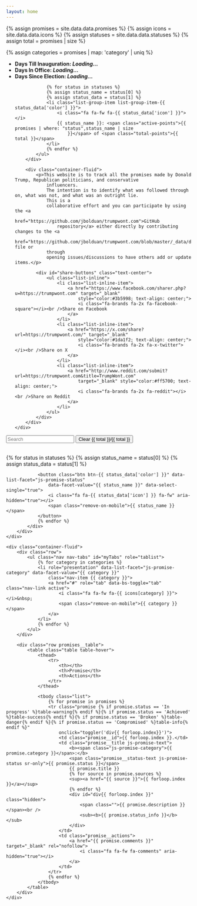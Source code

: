 ```yaml
---
layout: home
---
```

{% assign promises = site.data.data.promises %}
{% assign icons = site.data.data.icons %}
{% assign statuses = site.data.data.statuses %}
{% assign total = promises | size %}

{% assign categories = promises | map: 'category' | uniq %}

<div class="container promises-header page-header" id="promises-header">
    <div class="row">
        <div class="col-md-6">
            <ul class="list-group">
                <li class="list-group-item">
                    <i class="fa fa-home fa-fw"></i>
                    <b id="inauguration-time">Days Till Inauguration: <span id="inaguration-days"><i
                                class="loading">Loading...</i></span></b>
                </li>
                <li class="list-group-item">
                    <i class="fa fa-calendar fa-fw"></i>
                    <b>Days In Office: <span id="days-in-office"><i class='loading'>Loading...</i></span></b>
                </li>
                <li class="list-group-item">
                    <i class="fa fa-calendar fa-fw"></i>
                    <b>Days Since Election: <span id="days-since-election"><i class='loading'>Loading...</i></span></b>
                </li>

                {% for status in statuses %}
                {% assign status_name = status[0] %}
                {% assign status_data = status[1] %}
                <li class="list-group-item list-group-item-{{ status_data['color'] }}">
                    <i class="fa fa-fw fa-{{ status_data['icon'] }}"></i>
                    {{ status_name }}: <span class="active-points">{{ promises | where: "status",status_name | size
                        }}</span> of <span class="total-points">{{ total }}</span>
                </li>
                {% endfor %}
            </ul>
        </div>

        <div class="container-fluid">
            <p>This website is to track all the promises made by Donald Trump, Republican politicians, and conservative
                influencers.
                The intention is to identify what was followed through on, what was not, and what was an outright lie.
                This is a
                collaborative effort and you can participate by using the <a
                    href="https://github.com/jbolduan/trumpwont.com">GitHub
                    repository</a> either directly by contributing changes to the <a
                    href="https://github.com/jbolduan/trumpwont.com/blob/master/_data/data.json">data.json</a> file or
                through
                opening issues/discussions to have others add or update items.</p>

            <div id="share-buttons" class="text-center">
                <ul class="list-inline">
                    <li class="list-inline-item">
                        <a href="https://www.facebook.com/sharer.php?u=https://trumpwont.com" target="_blank"
                            style="color:#3b5998; text-align: center;">
                            <i class="fa-brands fa-2x fa-facebook-square"></i><br />Share on Facebook
                        </a>
                    </li>
                    <li class="list-inline-item">
                        <a href="https://x.com/share?url=https://trumpwont.com/" target="_blank"
                            style="color:#1da1f2; text-align: center;">
                            <i class="fa-brands fa-2x fa-x-twitter"></i><br />Share on X
                        </a>
                    </li>
                    <li class="list-inline-item">
                        <a href="http://www.reddit.com/submit?url=https://trumpwont.com&title=TrumpWont.com"
                            target="_blank" style="color:#ff5700; text-align: center;">
                            <i class="fa-brands fa-2x fa-reddit"></i><br />Share on Reddit
                        </a>
                    </li>
                </ul>
            </div>
        </div>
    </div>
</div>

<div class="container-fluid promises" id="promises">
    <div class="row promises__search-row">
        <div class="col-md-5">
            <form action="#" class="form-inline">
                <input id="search" type="text" class="form-control search" placeholder="Search">
                <button class="promises__category--reset btn btn-primary">
                    <i class="fa-solid fa-fw fa-arrows-rotate"></i>Clear
                    <i class="fa-solid fa-fw fa-filter"></i><span id="count">{{ total }}</span>/{{ total }}
                </button>
            </form>
            <br />
        </div>
        <div class="col-md-7" id="center-on-mobile">
            <div class="pull-right">
                {% for status in statuses %}
                {% assign status_name = status[0] %}
                {% assign status_data = status[1] %}

                <button class="btn btn-{{ status_data['color'] }}" data-list-facet="js-promise-status"
                    data-facet-value="{{ status_name }}" data-select-single="true">
                    <i class="fa fa-{{ status_data['icon'] }} fa-fw" aria-hidden="true"></i>
                    <span class="remove-on-mobile">{{ status_name }}</span>
                </button>
                {% endfor %}
            </div>
        </div>
    </div>

    <div class="container-fluid">
        <div class="row">
            <ul class="nav nav-tabs" id="myTabs" role="tablist">
                {% for category in categories %}
                <li role="presentation" data-list-facet="js-promise-category" data-facet-value="{{ category }}"
                    class="nav-item {{ category }}">
                    <a href="#" role="tab" data-bs-toggle="tab" class="nav-link active">
                        <i class="fa fa-fw fa-{{ icons[category] }}"></i>&nbsp;
                        <span class="remove-on-mobile">{{ category }}</span>
                    </a>
                </li>
                {% endfor %}
            </ul>
        </div>

        <div class="row promises__table">
            <table class="table table-hover">
                <thead>
                    <tr>
                        <th></th>
                        <th>Promise</th>
                        <th>Actions</th>
                    </tr>
                </thead>

                <tbody class="list">
                    {% for promise in promises %}
                    <tr class="promise {% if promise.status == 'In progress' %}table-warning{% endif %}{% if promise.status == 'Achieved' %}table-success{% endif %}{% if promise.status == 'Broken' %}table-danger{% endif %}{% if promise.status == 'Compromised' %}table-info{% endif %}"
                        onclick="toggler('div{{ forloop.index}}')">
                        <td class="promise__id">{{ forloop.index }}.</td>
                        <td class="promise__title js-promise-text">
                            <b><span class="js-promise-category">{{ promise.category }}</span>:</b>
                            <span class="promise__status-text js-promise-status sr-only">{{ promise.status }}</span>
                            {{ promise.title }}
                            {% for source in promise.sources %}
                            <sup><a href="{{ source }}">{{ forloop.index }}</a></sup>
                            {% endfor %}
                            <div id="div{{ forloop.index }}" class="hidden">
                                <span class="">{{ promise.description }}</span><br />
                                <sub><b>{{ promise.status_info }}</b></sub>
                            </div>
                        </td>
                        <td class="promise__actions">
                            <a href="{{ promise.comments }}" target="_blank" rel="nofollow">
                                <i class="fa fa-fw fa-comments" aria-hidden="true"></i>
                            </a>
                        </td>
                    </tr>
                    {% endfor %}
                </tbody>
            </table>
        </div>
    </div>
</div>
